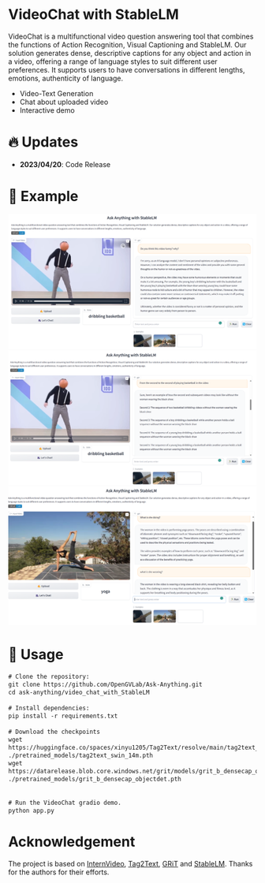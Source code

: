 # VideoChat with StableLM

VideoChat is a multifunctional video question answering tool that combines the functions of Action Recognition, Visual Captioning and StableLM. Our solution generates dense, descriptive captions for any object and action in a video, offering a range of language styles to suit different user preferences. It supports users to have conversations in different lengths, emotions, authenticity of language.

- Video-Text Generation
- Chat about uploaded video
- Interactive demo

# :fire: Updates

- **2023/04/20**: Code Release

# :speech_balloon: Example

![images](assert/dancing_stableLM.png)
![images](assert/dancing_stableLM1.png)
![images](assert/yoga_stablelm.png)

# :running: Usage

```shell
# Clone the repository:
git clone https://github.com/OpenGVLab/Ask-Anything.git
cd ask-anything/video_chat_with_StableLM

# Install dependencies:
pip install -r requirements.txt

# Download the checkpoints
wget https://huggingface.co/spaces/xinyu1205/Tag2Text/resolve/main/tag2text_swin_14m.pth ./pretrained_models/tag2text_swin_14m.pth
wget https://datarelease.blob.core.windows.net/grit/models/grit_b_densecap_objectdet.pth ./pretrained_models/grit_b_densecap_objectdet.pth


# Run the VideoChat gradio demo.
python app.py

```

# Acknowledgement

The project is based on [InternVideo](https://github.com/OpenGVLab/InternVideo), [Tag2Text](https://github.com/xinyu1205/Tag2Text), [GRiT](https://github.com/JialianW/GRiT) and [StableLM](https://github.com/Stability-AI/StableLM). Thanks for the authors for their efforts.